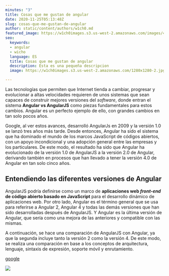 ```yaml
---
minutes: "3"
title: Cosas que me gustan de angular
date: 2020-11-25T05:13:48Z
slug: cosas-que-me-gustan-de-angular
author: static/content/authors/w1ch0.md
featured_image: https://w1ch0images.s3.us-west-2.amazonaws.com/images/4a3499c6b5cca368ec4e3717f9077114.gif
seo:
  keywords:
  - angular
  - wicho
  language: ES
  title: Cosas que me gustan de angular
  description: Esta es una pequeña descripcion
  image: https://w1ch0images.s3.us-west-2.amazonaws.com/1280x1280-2.jpg

---
```

Las tecnologías que permiten que Internet tienda a cambiar, progresar y evolucionar a altas velocidades requieren de unos sistemas que sean capaces de construir mejores versiones del _software_, donde entran el sistema **Angular vs AngularJS** como piezas fundamentales para estos cambios. Angular es un perfecto ejemplo de ello, con grandes cambios en tan solo pocos años.

Google, al ver estos avances, desarrolló AngularJs en 2009 y la versión 1.0 se lanzó tres años más tarde. Desde entonces, Angular ha sido el sistema que ha dominado el mundo de los marcos JavaScript de códigos abiertos, con un apoyo incondicional y una adopción general entre las empresas y los particulares. De este modo, el resultado ha sido que Angular ha evolucionado de la versión 1.0 de AngularJS a la versión 2.0 de Angular, derivando también en procesos que han llevado a tener la versión 4.0 de Angular en tan solo cinco años.

## Entendiendo las diferentes versiones de Angular

AngularJS podría definirse como un marco de **aplicaciones web _front-end_ de código abierto basado en JavaScript** para el desarrollo dinámico de aplicaciones web. Por otro lado, Angular es el término general que se usa para referirse a Angular 2, Angular 4 y todas las demás versiones que han sido desarrolladas después de AngularJS. Y Angular es la última versión de Angular, que sería como una mejora de las anteriores y compatible con las mismas.

A continuación, se hace una comparación de AngularJS con Angular, ya que la segunda incluye tanto la versión 2 como la versión 4. De este modo, se realiza una comparación en base a los conceptos de arquitectura, lenguaje, sintaxis de expresión, soporte móvil y enrutamiento.

[google](https://www.google.com)

![](https://w1ch0images.s3.us-west-2.amazonaws.com/Capture.PNG)
